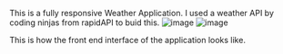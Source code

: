 This is a fully responsive Weather Application. I used a weather API by coding ninjas from rapidAPI to buid this.
![image](https://github.com/Satya-Indukuri/basic-weather-app/assets/122500172/bcaf8931-1f88-446f-be07-e9b4bd5f77f1)
![image](https://github.com/Satya-Indukuri/basic-weather-app/assets/122500172/5a1c2c17-8bc3-49ce-8ecc-328be7b6fa6e)

This is how the front end interface of the application looks like.
